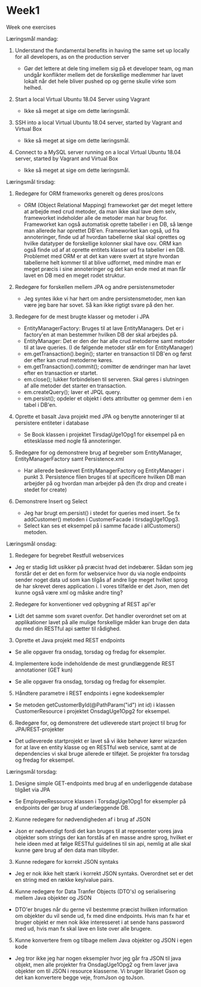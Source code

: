 # Week1
Week one exercises

Læringsmål mandag:

 1) Understand the fundamental benefits in having the same set up locally for all developers, as on the production server
    - Gør det lettere at dele ting imellem sig på et developer team, og man undgår konflikter mellem det de forskellige
    medlemmer har lavet lokalt når det hele bliver pushed op og gerne skulle virke som helhed.
 
 2) Start a local Virtual Ubuntu 18.04 Server using Vagrant
    - Ikke så meget at sige om dette læringsmål.
 
 
 3) SSH into a local Virtual Ubuntu 18.04 server, started by Vagrant and Virtual Box
    - Ikke så meget at sige om dette læringsmål.
 
 4) Connect to a MySQL server running on a local Virtual Ubuntu 18.04 server, started by Vagrant and Virtual Box
    - Ikke så meget at sige om dette læringsmål.
    
Læringsmål tirsdag:
 
 1) Redegøre for ORM frameworks generelt og deres pros/cons
    - ORM (Object Relational Mapping) frameworket gør det meget lettere at arbejde med crud metoder, da man ikke skal lave dem selv,
    frameworket indeholder alle de metoder man har brug for. Frameworket kan også automatisk oprette tabeller i en DB, så længe man 
    allerede har oprettet DB'en. Frameworket kan også, ud fra annoteringer, finde ud af hvordan tabellerne skal skal oprettes
    og hvilke datatyper de forskellige kolonner skal have osv. ORM kan også finde ud af at oprette entitets klasser ud fra tabeller i en DB.
    Problemet med ORM er at det kan være svært at styre hvordan tabellerne helt kommer til at blive udformet, med mindre man er meget
    præcis i sine annoteringer og det kan ende med at man får lavet en DB med en meget rodet struktur.
 
 2) Redegøre for forskellen mellem JPA og andre persistensmetoder
    - Jeg syntes ikke vi har hørt om andre persistensmetoder, men kan være jeg bare har sovet. Så kan ikke rigtigt svare på den her.
 
 3) Redegøre for de mest brugte klasser og metoder i JPA
    - EntityManagerFactory: Bruges til at lave EntityManagers. Det er i factory'en at man bestemmer hvilken DB der skal arbejdes på.
    - EntityManager: Det er den der har alle crud metoderne samt metoder til at lave queries.
    (I de følgende metoder står em for EntityManager)
    - em.getTransaction().begin(); starter en transaction til DB'en og først der efter kan crud metoderne køres.
    - em.getTransaction().commit(); comitter de ændringer man har lavet efter en transaction er startet.
    - em.close(); lukker forbindelsen til serveren. Skal gøres i slutningen af alle metoder det starter en transaction.
    - em.createQuery(); laver et JPQL query.
    - em.persist(); opdeler et objekt i dets attributter og gemmer dem i en tabel i DB'en.
    
 4) Oprette et basalt Java projekt med JPA og benytte annoteringer til at persistere entiteter i database
    - Se Book klassen i projektet TirsdagUge1Opg1 for eksempel på en etitesklasse med nogle få annoteringer.
 
 5) Redegøre for og demonstrere brug af begreber som EntityManager, EntityManagerFactory samt Persistence.xml
    - Har allerede beskrevet EntityManagerFactory og EntityManager i punkt 3. Persistence filen bruges til at specificere hvilken DB
    man arbejder på og hvordan man arbejder på den (fx drop and create i stedet for create)
 
 6) Demonstrere Insert og Select
    - Jeg har brugt em.persist() i stedet for queries med insert. Se fx addCustomer() metoden i CustomerFacade i tirsdagUge1Opg3.
    - Select kan ses et eksempel på i samme facade i allCustomers() metoden.
    
 Læringsmål onsdag:   
 
 1) Redegøre for begrebet Restfull webservices
 - Jeg er stadig lidt usikker på præcist hvad det indebærer. Sådan som jeg forstår det er det en form for webservice hvor du via nogle
 endpoints sender noget data ud som kan tilgås af andre lige meget hvilket sprog de har skrevet deres application i. I vores tilfælde 
 er det Json, men det kunne også være xml og måske andre ting?
 
 2) Redegøre for konventioner ved opbygning af REST api'er
 - Lidt det samme som svaret ovenfor. Det handler overordnet set om at applikationer lavet på alle mulige forskellige måder kan bruge
 den data du med din RESTful api sætter til rådighed.
 
 3) Oprette et Java projekt med REST endpoints
 - Se alle opgaver fra onsdag, torsdag og fredag for eksempler.
 
 4) Implementere kode indeholdende de mest grundlæggende REST annotationer (GET kun)
 - Se alle opgaver fra onsdag, torsdag og fredag for eksempler.
 
 5) Håndtere parametre i REST endpoints i egne kodeeksempler
 - Se metoden getCustomerById(@PathParam("id") int id) i klassen CustomerResource i projektet OnsdagUge1Opg2 for eksempel.
 
 6) Redegøre for, og demonstrere det udleverede start project til brug for JPA/REST-projekter
 - Det udleverede startprojekt er lavet så vi ikke behøver kører wizarden for at lave en entity klasse og en RESTful web service, 
 samt at de dependencies vi skal bruge allerede er tilføjet. Se projekter fra torsdag og fredag for eksempel.
 
 Læringsmål torsdag:
 1) Designe simple GET-endpoints med brug af en underliggende database tilgået via JPA
 - Se EmployeeRessource klassen i TorsdagUge1Opg1 for eksempler på endpoints der gør brug af underlæggende DB.
 
 2) Kunne redegøre for nødvendigheden af i brug af JSON
 - Json er nødvendigt fordi det kan bruges til at representer vores java objekter som strings der kan forstås af en masse andre sprog,
 hvilket er hele ideen med at følge RESTful guidelines til sin api, nemlig at alle skal kunne gøre brug af den data man tilbyder.
 
 3) Kunne redegøre for korrekt JSON syntaks
 - Jeg er nok ikke helt stærk i korrekt JSON syntaks. Overordnet set er det en string med en række key/value pairs.
 
 4) Kunne redegøre for Data Tranfer Objects (DTO's) og serialisering mellem Java objekter og JSON
 - DTO'er bruges når du gerne vil bestemme præcist hvilken information om objekter du vil sende ud, fx med dine endpoints. Hvis man
 fx har et bruger objekt er men nok ikke interesseret i at sende hans password med ud, hvis man fx skal lave en liste over alle brugere.
 
 5) Kunne konvertere frem og tilbage mellem Java objekter og JSON i egen kode
 - Jeg tror ikke jeg har nogen eksempler hvor jeg går fra JSON til java objekt, men alle projekter fra OnsdagUge1Opg2 og frem laver
 java objekter om til JSON i resource klasserne. Vi bruger librariet Gson og det kan konvertere begge veje, fromJson og toJson.
 
